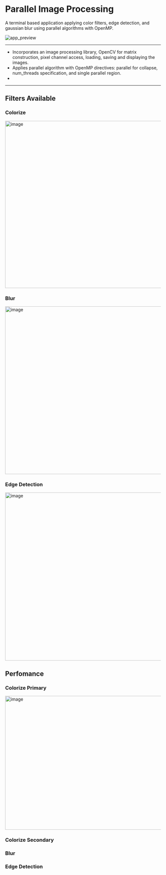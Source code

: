 # Parallel Image Processing 
A terminal based application applying color filters, edge detection, and gaussian blur using parallel algorithms with OpenMP.

![app_preview](https://github.com/user-attachments/assets/e505984b-2784-45c3-8970-4b3f2ea22e33)

***
- Incorporates an image processing library, OpenCV for matrix construction, pixel channel access, loading, saving and displaying the images.
- Applies parallel algorithm with OpenMP directives: parallel for collapse, num_threads specification, and single parallel region.
-  


***
## Filters Available
### Colorize
<img width="961" height="540" alt="image" src="https://github.com/user-attachments/assets/934de411-5397-4cc0-b5e2-a3408f065dc2" />

### Blur
<img width="959" height="542" alt="image" src="https://github.com/user-attachments/assets/fbef1e9f-1097-41be-9a73-591863000d5e" />

### Edge Detection
<img width="963" height="543" alt="image" src="https://github.com/user-attachments/assets/f81b8710-4471-4fb0-86a8-e3971c7ca614" />



## Perfomance
### Colorize Primary
<img width="728" height="432" alt="image" src="https://github.com/user-attachments/assets/989ec6ac-6757-4c89-9581-3fc9449559a8" />

### Colorize Secondary

### Blur

### Edge Detection

